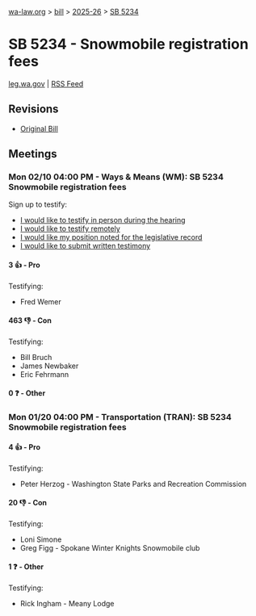 [wa-law.org](/) > [bill](/bill/) > [2025-26](/bill/2025-26/) > [SB 5234](/bill/2025-26/sb/5234/)

# SB 5234 - Snowmobile registration fees
[leg.wa.gov](https://app.leg.wa.gov/billsummary?BillNumber=5234&Year=2025&Initiative=false) | [RSS Feed](./rss.xml)

## Revisions
* [Original Bill](1/)

## Meetings
### Mon 02/10 04:00 PM - Ways & Means (WM): SB 5234 Snowmobile registration fees
Sign up to testify:
* [I would like to testify in person during the hearing](https://app.leg.wa.gov/csi/Testifier/Add?chamber=House&mId=32732&aId=163674&caId=25743&tId=1)
* [I would like to testify remotely](https://app.leg.wa.gov/csi/Testifier/Add?chamber=House&mId=32732&aId=163674&caId=25743&tId=2)
* [I would like my position noted for the legislative record](https://app.leg.wa.gov/csi/Testifier/Add?chamber=House&mId=32732&aId=163674&caId=25743&tId=3)
* [I would like to submit written testimony](https://app.leg.wa.gov/csi/Testifier/Add?chamber=House&mId=32732&aId=163674&caId=25743&tId=4)

#### 3 👍 - Pro
Testifying:
* Fred Wemer

#### 463 👎 - Con
Testifying:
* Bill Bruch
* James Newbaker
* Eric Fehrmann

#### 0 ❓ - Other

### Mon 01/20 04:00 PM - Transportation (TRAN): SB 5234 Snowmobile registration fees
#### 4 👍 - Pro
Testifying:
* Peter Herzog - Washington State Parks and Recreation Commission

#### 20 👎 - Con
Testifying:
* Loni Simone
* Greg Figg - Spokane Winter Knights Snowmobile club

#### 1 ❓ - Other
Testifying:
* Rick Ingham - Meany Lodge
